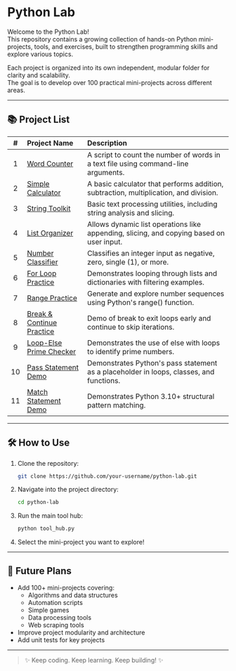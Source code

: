 # Python Lab

Welcome to the Python Lab!  
This repository contains a growing collection of hands-on Python mini-projects, tools, and exercises, built to strengthen programming skills and explore various topics.

Each project is organized into its own independent, modular folder for clarity and scalability.  
The goal is to develop over 100 practical mini-projects across different areas.

---

## 📚 Project List

| # | Project Name | Description |
|:-:|:-------------|:------------|
| 1 | [Word Counter](word_counter_tool) | A script to count the number of words in a text file using command-line arguments. |
| 2 | [Simple Calculator](calculator_tool) | A basic calculator that performs addition, subtraction, multiplication, and division. |
| 3 | [String Toolkit](string_toolkit_tool) | Basic text processing utilities, including string analysis and slicing. |
| 4 | [List Organizer](list_organizer_tool) | Allows dynamic list operations like appending, slicing, and copying based on user input. |
| 5 | [Number Classifier](number_classifier_tool) | Classifies an integer input as negative, zero, single (1), or more. |
| 6 | [For Loop Practice](for_tool) | Demonstrates looping through lists and dictionaries with filtering examples. |
| 7 | [Range Practice](range_tool) | Generate and explore number sequences using Python's range() function. |
| 8 | [Break & Continue Practice](break_continue_tool) | Demo of break to exit loops early and continue to skip iterations. |
| 9 | [Loop-Else Prime Checker](loop_else_tool) | Demonstrates the use of else with loops to identify prime numbers. |
| 10 | [Pass Statement Demo](pass_tool) | Demonstrates Python's pass statement as a placeholder in loops, classes, and functions. |
| 11 | [Match Statement Demo](match_tool) | Demonstrates Python 3.10+ structural pattern matching. |


---

## 🛠️ How to Use

1. Clone the repository:

    ```bash
    git clone https://github.com/your-username/python-lab.git
    ```

2. Navigate into the project directory:

    ```bash
    cd python-lab
    ```

3. Run the main tool hub:

    ```bash
    python tool_hub.py
    ```

4. Select the mini-project you want to explore!

---

## 🚀 Future Plans

- Add 100+ mini-projects covering:
  - Algorithms and data structures
  - Automation scripts
  - Simple games
  - Data processing tools
  - Web scraping tools
- Improve project modularity and architecture
- Add unit tests for key projects

---

> ✨ Keep coding. Keep learning. Keep building! ✨